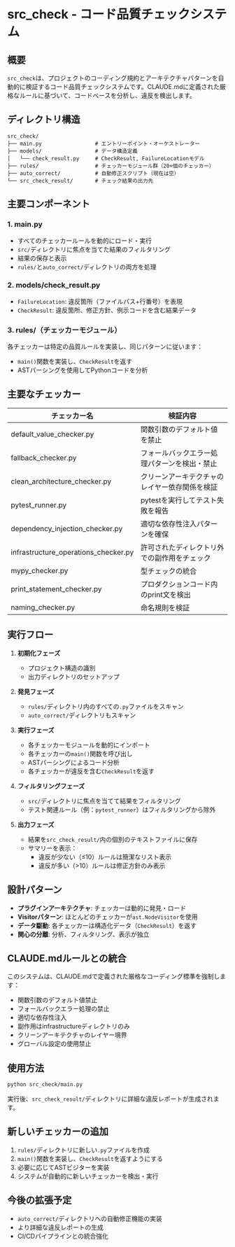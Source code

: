 # src_check - コード品質チェックシステム

## 概要

`src_check`は、プロジェクトのコーディング規約とアーキテクチャパターンを自動的に検証するコード品質チェックシステムです。CLAUDE.mdに定義された厳格なルールに基づいて、コードベースを分析し、違反を検出します。

## ディレクトリ構造

```
src_check/
├── main.py                 # エントリーポイント・オーケストレーター
├── models/                 # データ構造定義
│   └── check_result.py     # CheckResult, FailureLocationモデル
├── rules/                  # チェッカーモジュール群（20+個のチェッカー）
├── auto_correct/           # 自動修正スクリプト（現在は空）
└── src_check_result/       # チェック結果の出力先
```

## 主要コンポーネント

### 1. main.py
- すべてのチェッカールールを動的にロード・実行
- `src/`ディレクトリに焦点を当てた結果のフィルタリング
- 結果の保存と表示
- `rules/`と`auto_correct/`ディレクトリの両方を処理

### 2. models/check_result.py
- `FailureLocation`: 違反箇所（ファイルパス+行番号）を表現
- `CheckResult`: 違反箇所、修正方針、例示コードを含む結果データ

### 3. rules/（チェッカーモジュール）
各チェッカーは特定の品質ルールを実装し、同じパターンに従います：
- `main()`関数を実装し、`CheckResult`を返す
- ASTパーシングを使用してPythonコードを分析

## 主要なチェッカー

| チェッカー名 | 検証内容 |
|------------|---------|
| default_value_checker.py | 関数引数のデフォルト値を禁止 |
| fallback_checker.py | フォールバックエラー処理パターンを検出・禁止 |
| clean_architecture_checker.py | クリーンアーキテクチャのレイヤー依存関係を検証 |
| pytest_runner.py | pytestを実行してテスト失敗を報告 |
| dependency_injection_checker.py | 適切な依存性注入パターンを確保 |
| infrastructure_operations_checker.py | 許可されたディレクトリ外での副作用をチェック |
| mypy_checker.py | 型チェックの統合 |
| print_statement_checker.py | プロダクションコード内のprint文を検出 |
| naming_checker.py | 命名規則を検証 |

## 実行フロー

1. **初期化フェーズ**
   - プロジェクト構造の識別
   - 出力ディレクトリのセットアップ

2. **発見フェーズ**
   - `rules/`ディレクトリ内のすべての`.py`ファイルをスキャン
   - `auto_correct/`ディレクトリもスキャン

3. **実行フェーズ**
   - 各チェッカーモジュールを動的にインポート
   - 各チェッカーの`main()`関数を呼び出し
   - ASTパーシングによるコード分析
   - 各チェッカーが違反を含む`CheckResult`を返す

4. **フィルタリングフェーズ**
   - `src/`ディレクトリに焦点を当てて結果をフィルタリング
   - テスト関連ルール（例：`pytest_runner`）はフィルタリングから除外

5. **出力フェーズ**
   - 結果を`src_check_result/`内の個別のテキストファイルに保存
   - サマリーを表示：
     - 違反が少ない（≤10）ルールは簡潔なリスト表示
     - 違反が多い（>10）ルールは修正方針のみ表示

## 設計パターン

- **プラグインアーキテクチャ**: チェッカーは動的に発見・ロード
- **Visitorパターン**: ほとんどのチェッカーが`ast.NodeVisitor`を使用
- **データ駆動**: 各チェッカーは構造化データ（`CheckResult`）を返す
- **関心の分離**: 分析、フィルタリング、表示が独立

## CLAUDE.mdルールとの統合

このシステムは、CLAUDE.mdで定義された厳格なコーディング標準を強制します：
- 関数引数のデフォルト値禁止
- フォールバックエラー処理の禁止
- 適切な依存性注入
- 副作用はinfrastructureディレクトリのみ
- クリーンアーキテクチャのレイヤー境界
- グローバル設定の使用禁止

## 使用方法

```bash
python src_check/main.py
```

実行後、`src_check_result/`ディレクトリに詳細な違反レポートが生成されます。

## 新しいチェッカーの追加

1. `rules/`ディレクトリに新しい`.py`ファイルを作成
2. `main()`関数を実装し、`CheckResult`を返すようにする
3. 必要に応じてASTビジターを実装
4. システムが自動的に新しいチェッカーを検出・実行

## 今後の拡張予定

- `auto_correct/`ディレクトリへの自動修正機能の実装
- より詳細な違反レポートの生成
- CI/CDパイプラインとの統合強化